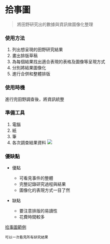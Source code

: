 # 拾事圖

> 將田野研究出的數據與資訊做圖像化整理




### 使用方法
1. 列出想呈現的田野研究結果
2. 畫出排版草稿
3. 為每個結果找出適合表現的表格及圖像等呈現方式
4. 分別將結果圖像化
5. 進行合併和整體排版

### 使用時機
進行完田野調查後，將資訊統整

### 準備工具
1. 電腦
2. 紙
3. 筆
4. 各次調查結果資料
![](https://i.imgur.com/iXDcQer.jpg)

### 優缺點
- 優點
    - 可看見事件的整體
    - 完整記錄研究過程與結果
    - 圖像化的表現方式一目了然

- 缺點
    - 要注意排版的易讀性
    - 花費時間較多

[拾事圖範例](https://trello-attachments.s3.amazonaws.com/5e4bd942e2548f73fe581792/5e674871009d9a4dee36a25c/fd505295e8d1a9248740e71db2f4cbce/%E4%BA%8B%E6%8B%BE%E5%9C%96%E4%BF%AE%E6%AD%A32.0.pdf)

```
可以一次看見所有研究結果
```
